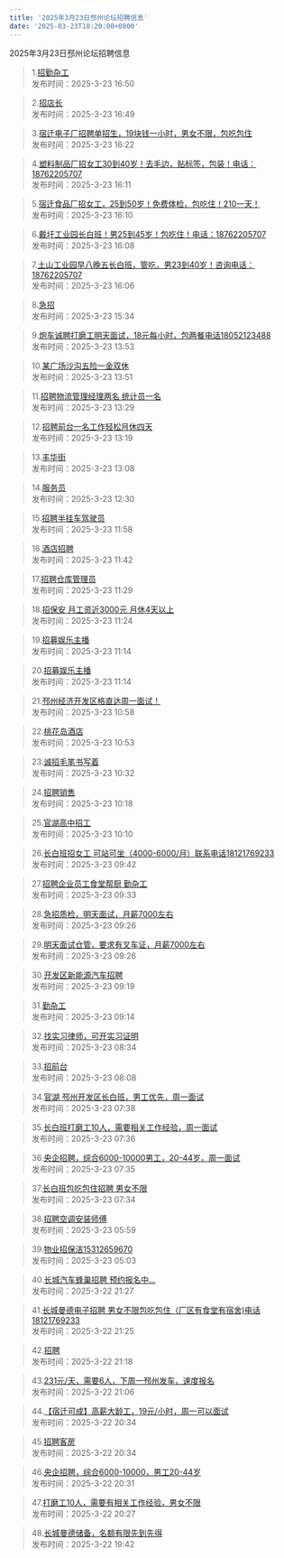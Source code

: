 ```yaml
---
title: '2025年3月23日邳州论坛招聘信息'
date: '2025-03-23T18:20:00+0800'
---
```

2025年3月23日邳州论坛招聘信息
<!--more-->
>1.[招勤杂工](https://www.pzzc.net/forum.php?mod=viewthread&tid=10500137)<br>
>发布时间：2025-3-23 16:50

>2.[招店长](https://www.pzzc.net/forum.php?mod=viewthread&tid=10500136)<br>
>发布时间：2025-3-23 16:49

>3.[宿迁电子厂招聘单招生，19块钱一小时，男女不限，包吃包住](https://www.pzzc.net/forum.php?mod=viewthread&tid=10500131)<br>
>发布时间：2025-3-23 16:22

>4.[塑料制品厂招女工30到40岁！去毛边，贴标签，包装！电话：18762205707](https://www.pzzc.net/forum.php?mod=viewthread&tid=10500120)<br>
>发布时间：2025-3-23 16:11

>5.[宿迁食品厂招女工，25到50岁！免费体检，包吃住！210一天！](https://www.pzzc.net/forum.php?mod=viewthread&tid=10500119)<br>
>发布时间：2025-3-23 16:10

>6.[戴圩工业园长白班！男25到45岁！包吃住！电话：18762205707](https://www.pzzc.net/forum.php?mod=viewthread&tid=10500118)<br>
>发布时间：2025-3-23 16:08

>7.[土山工业园早八晚五长白班，管吃，男23到40岁！咨询电话：18762205707](https://www.pzzc.net/forum.php?mod=viewthread&tid=10500117)<br>
>发布时间：2025-3-23 16:06

>8.[急招](https://www.pzzc.net/forum.php?mod=viewthread&tid=10500108)<br>
>发布时间：2025-3-23 15:34

>9.[炮车诚聘打磨工明天面试，18元每小时，包两餐电话18052123488](https://www.pzzc.net/forum.php?mod=viewthread&tid=10500083)<br>
>发布时间：2025-3-23 13:53

>10.[某广场沙沟五险一金双休](https://www.pzzc.net/forum.php?mod=viewthread&tid=10500081)<br>
>发布时间：2025-3-23 13:51

>11.[招聘物流管理经理两名  统计员一名](https://www.pzzc.net/forum.php?mod=viewthread&tid=10500077)<br>
>发布时间：2025-3-23 13:29

>12.[招聘前台一名工作轻松月休四天](https://www.pzzc.net/forum.php?mod=viewthread&tid=10500076)<br>
>发布时间：2025-3-23 13:19

>13.[丰华街](https://www.pzzc.net/forum.php?mod=viewthread&tid=10500073)<br>
>发布时间：2025-3-23 13:08

>14.[服务员](https://www.pzzc.net/forum.php?mod=viewthread&tid=10500063)<br>
>发布时间：2025-3-23 12:30

>15.[招聘半挂车驾驶员](https://www.pzzc.net/forum.php?mod=viewthread&tid=10500060)<br>
>发布时间：2025-3-23 11:58

>16.[酒店招聘](https://www.pzzc.net/forum.php?mod=viewthread&tid=10500059)<br>
>发布时间：2025-3-23 11:42

>17.[招聘仓库管理员](https://www.pzzc.net/forum.php?mod=viewthread&tid=10500056)<br>
>发布时间：2025-3-23 11:29

>18.[招保安 月工资近3000元 月休4天以上](https://www.pzzc.net/forum.php?mod=viewthread&tid=10500054)<br>
>发布时间：2025-3-23 11:24

>19.[招募娱乐主播](https://www.pzzc.net/forum.php?mod=viewthread&tid=10500052)<br>
>发布时间：2025-3-23 11:14

>20.[招募娱乐主播](https://www.pzzc.net/forum.php?mod=viewthread&tid=10500051)<br>
>发布时间：2025-3-23 11:14

>21.[邳州经济开发区格直达周一面试！](https://www.pzzc.net/forum.php?mod=viewthread&tid=10500050)<br>
>发布时间：2025-3-23 10:58

>22.[桃花岛酒店](https://www.pzzc.net/forum.php?mod=viewthread&tid=10500049)<br>
>发布时间：2025-3-23 10:53

>23.[诚招毛笔书写着](https://www.pzzc.net/forum.php?mod=viewthread&tid=10500044)<br>
>发布时间：2025-3-23 10:32

>24.[招聘销售](https://www.pzzc.net/forum.php?mod=viewthread&tid=10500040)<br>
>发布时间：2025-3-23 10:18

>25.[官湖高中招工](https://www.pzzc.net/forum.php?mod=viewthread&tid=10500037)<br>
>发布时间：2025-3-23 10:10

>26.[长白班招女工 可站可坐（4000-6000/月）联系电话18121769233](https://www.pzzc.net/forum.php?mod=viewthread&tid=10500027)<br>
>发布时间：2025-3-23 09:42

>27.[招聘企业员工食堂帮厨 勤杂工](https://www.pzzc.net/forum.php?mod=viewthread&tid=10500025)<br>
>发布时间：2025-3-23 09:33

>28.[急招质检，明天面试，月薪7000左右](https://www.pzzc.net/forum.php?mod=viewthread&tid=10500021)<br>
>发布时间：2025-3-23 09:26

>29.[明天面试仓管，要求有叉车证，月薪7000左右](https://www.pzzc.net/forum.php?mod=viewthread&tid=10500020)<br>
>发布时间：2025-3-23 09:26

>30.[开发区新能源汽车招聘](https://www.pzzc.net/forum.php?mod=viewthread&tid=10500018)<br>
>发布时间：2025-3-23 09:19

>31.[勤杂工](https://www.pzzc.net/forum.php?mod=viewthread&tid=10500016)<br>
>发布时间：2025-3-23 09:14

>32.[找实习律师，可开实习证明](https://www.pzzc.net/forum.php?mod=viewthread&tid=10500009)<br>
>发布时间：2025-3-23 08:34

>33.[招前台](https://www.pzzc.net/forum.php?mod=viewthread&tid=10500003)<br>
>发布时间：2025-3-23 08:08

>34.[官湖 邳州开发区长白班，男工优先，周一面试](https://www.pzzc.net/forum.php?mod=viewthread&tid=10499997)<br>
>发布时间：2025-3-23 07:38

>35.[长白班打磨工10人，需要相关工作经验，周一面试](https://www.pzzc.net/forum.php?mod=viewthread&tid=10499995)<br>
>发布时间：2025-3-23 07:36

>36.[央企招聘，综合6000-10000男工，20-44岁，周一面试](https://www.pzzc.net/forum.php?mod=viewthread&tid=10499993)<br>
>发布时间：2025-3-23 07:35

>37.[长白班包吃包住招聘 男女不限](https://www.pzzc.net/forum.php?mod=viewthread&tid=10499992)<br>
>发布时间：2025-3-23 07:34

>38.[招聘空调安装师傅](https://www.pzzc.net/forum.php?mod=viewthread&tid=10499983)<br>
>发布时间：2025-3-23 05:59

>39.[物业招保洁15312659670](https://www.pzzc.net/forum.php?mod=viewthread&tid=10499982)<br>
>发布时间：2025-3-23 05:03

>40.[长城汽车蜂巢招聘 预约报名中…](https://www.pzzc.net/forum.php?mod=viewthread&tid=10499967)<br>
>发布时间：2025-3-22 21:27

>41.[长城曼德电子招聘 男女不限包吃包住（厂区有食堂有宿舍)电话18121769233](https://www.pzzc.net/forum.php?mod=viewthread&tid=10499966)<br>
>发布时间：2025-3-22 21:25

>42.[招聘](https://www.pzzc.net/forum.php?mod=viewthread&tid=10499965)<br>
>发布时间：2025-3-22 21:18

>43.[231元/天，需要6人，下周一邳州发车，速度报名](https://www.pzzc.net/forum.php?mod=viewthread&tid=10499964)<br>
>发布时间：2025-3-22 21:06

>44.[【宿迁可成】高薪大龄工，19元/小时，周一可以面试](https://www.pzzc.net/forum.php?mod=viewthread&tid=10499961)<br>
>发布时间：2025-3-22 20:34

>45.[招聘客房](https://www.pzzc.net/forum.php?mod=viewthread&tid=10499960)<br>
>发布时间：2025-3-22 20:34

>46.[央企招聘，综合6000-10000，男工20-44岁](https://www.pzzc.net/forum.php?mod=viewthread&tid=10499959)<br>
>发布时间：2025-3-22 20:31

>47.[打磨工10人，需要有相关工作经验，男女不限](https://www.pzzc.net/forum.php?mod=viewthread&tid=10499958)<br>
>发布时间：2025-3-22 20:27

>48.[长城曼德储备，名额有限先到先得](https://www.pzzc.net/forum.php?mod=viewthread&tid=10499952)<br>
>发布时间：2025-3-22 19:42

